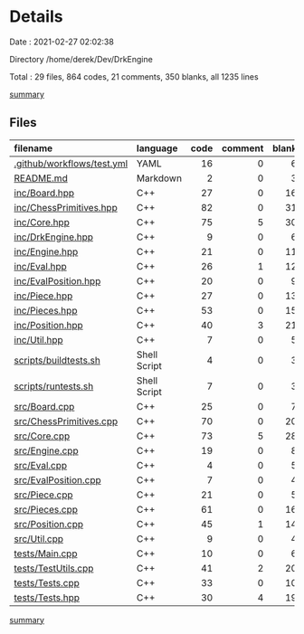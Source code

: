 # Details

Date : 2021-02-27 02:02:38

Directory /home/derek/Dev/DrkEngine

Total : 29 files,  864 codes, 21 comments, 350 blanks, all 1235 lines

[summary](results.md)

## Files
| filename | language | code | comment | blank | total |
| :--- | :--- | ---: | ---: | ---: | ---: |
| [.github/workflows/test.yml](/.github/workflows/test.yml) | YAML | 16 | 0 | 6 | 22 |
| [README.md](/README.md) | Markdown | 2 | 0 | 3 | 5 |
| [inc/Board.hpp](/inc/Board.hpp) | C++ | 27 | 0 | 16 | 43 |
| [inc/ChessPrimitives.hpp](/inc/ChessPrimitives.hpp) | C++ | 82 | 0 | 31 | 113 |
| [inc/Core.hpp](/inc/Core.hpp) | C++ | 75 | 5 | 30 | 110 |
| [inc/DrkEngine.hpp](/inc/DrkEngine.hpp) | C++ | 9 | 0 | 6 | 15 |
| [inc/Engine.hpp](/inc/Engine.hpp) | C++ | 21 | 0 | 11 | 32 |
| [inc/Eval.hpp](/inc/Eval.hpp) | C++ | 26 | 1 | 12 | 39 |
| [inc/EvalPosition.hpp](/inc/EvalPosition.hpp) | C++ | 20 | 0 | 9 | 29 |
| [inc/Piece.hpp](/inc/Piece.hpp) | C++ | 27 | 0 | 13 | 40 |
| [inc/Pieces.hpp](/inc/Pieces.hpp) | C++ | 53 | 0 | 15 | 68 |
| [inc/Position.hpp](/inc/Position.hpp) | C++ | 40 | 3 | 21 | 64 |
| [inc/Util.hpp](/inc/Util.hpp) | C++ | 7 | 0 | 5 | 12 |
| [scripts/buildtests.sh](/scripts/buildtests.sh) | Shell Script | 4 | 0 | 3 | 7 |
| [scripts/runtests.sh](/scripts/runtests.sh) | Shell Script | 7 | 0 | 3 | 10 |
| [src/Board.cpp](/src/Board.cpp) | C++ | 25 | 0 | 7 | 32 |
| [src/ChessPrimitives.cpp](/src/ChessPrimitives.cpp) | C++ | 70 | 0 | 20 | 90 |
| [src/Core.cpp](/src/Core.cpp) | C++ | 73 | 5 | 28 | 106 |
| [src/Engine.cpp](/src/Engine.cpp) | C++ | 19 | 0 | 8 | 27 |
| [src/Eval.cpp](/src/Eval.cpp) | C++ | 4 | 0 | 5 | 9 |
| [src/EvalPosition.cpp](/src/EvalPosition.cpp) | C++ | 7 | 0 | 4 | 11 |
| [src/Piece.cpp](/src/Piece.cpp) | C++ | 21 | 0 | 5 | 26 |
| [src/Pieces.cpp](/src/Pieces.cpp) | C++ | 61 | 0 | 16 | 77 |
| [src/Position.cpp](/src/Position.cpp) | C++ | 45 | 1 | 14 | 60 |
| [src/Util.cpp](/src/Util.cpp) | C++ | 9 | 0 | 4 | 13 |
| [tests/Main.cpp](/tests/Main.cpp) | C++ | 10 | 0 | 6 | 16 |
| [tests/TestUtils.cpp](/tests/TestUtils.cpp) | C++ | 41 | 2 | 20 | 63 |
| [tests/Tests.cpp](/tests/Tests.cpp) | C++ | 33 | 0 | 10 | 43 |
| [tests/Tests.hpp](/tests/Tests.hpp) | C++ | 30 | 4 | 19 | 53 |

[summary](results.md)